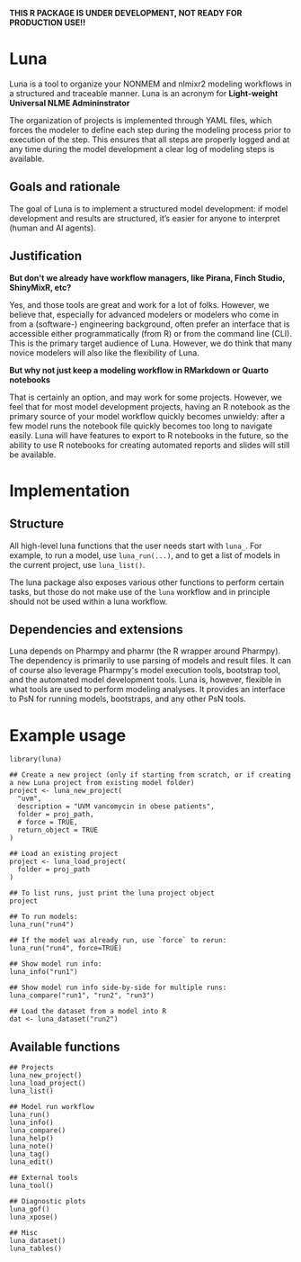 **THIS R PACKAGE IS UNDER DEVELOPMENT, NOT READY FOR PRODUCTION USE!!**

# Luna

Luna is a tool to organize your NONMEM and nlmixr2 modeling workflows in 
a structured and traceable manner. Luna is an acronym for 
**Light-weight Universal NLME Admininstrator**

The organization of projects is implemented through YAML files, which
forces the modeler to define each step during the modeling process prior 
to execution of the step. This ensures that all steps are properly
logged and at any time during the model development a clear log of
modeling steps is available.

## Goals and rationale

The goal of Luna is to implement a structured model development: if model development 
and results are structured, it’s easier for anyone to interpret (human and AI agents).

## Justification

__But don't we already have workflow managers, like Pirana, Finch Studio, ShinyMixR, etc?__

Yes, and those tools are great and work for a lot of folks. However, we believe
that, especially for advanced modelers or modelers who come in from a 
(software-) engineering background, often prefer an interface that is accessible
either programmatically (from R) or from the command line (CLI). This is the
primary target audience of Luna. However, we do think that many novice modelers will
also like the flexibility of Luna.

__But why not just keep a modeling workflow in RMarkdown or Quarto notebooks__

That is certainly an option, and may work for some projects. However,
we feel that for most model development projects, having an R notebook as the
primary source of your model workflow quickly becomes unwieldy: after a few 
model runs the notebook file quickly becomes too long to navigate easily. Luna
will have features to export to R notebooks in the future, so the ability to
use R notebooks for creating automated reports and slides will still be
available.

# Implementation

## Structure

All high-level luna functions that the user needs start with `luna_`. For example,
to run a model, use `luna_run(...)`, and to get a list of models in the current 
project, use `luna_list()`. 

The luna package also exposes various other functions to perform certain tasks, but those
do not make use of the `luna` workflow and in principle should not be used within
a luna workflow.

## Dependencies and extensions

Luna depends on Pharmpy and pharmr (the R wrapper around Pharmpy). The dependency
is primarily to use parsing of models and result files. It can of course also
leverage Pharmpy's model execution tools, bootstrap tool, and the automated model
development tools. Luna is, however, flexible in what tools are used to perform 
modeling analyses. It provides an interface to PsN for running models, bootstraps,
and any other PsN tools.

# Example usage

```
library(luna)

## Create a new project (only if starting from scratch, or if creating a new Luna project from existing model folder)
project <- luna_new_project(
  "uvm",
  description = "UVM vancomycin in obese patients",
  folder = proj_path,
  # force = TRUE,
  return_object = TRUE
)

## Load an existing project
project <- luna_load_project(
  folder = proj_path
)

## To list runs, just print the luna project object
project

## To run models:
luna_run("run4")

## If the model was already run, use `force` to rerun:
luna_run("run4", force=TRUE)

## Show model run info:
luna_info("run1")

## Show model run info side-by-side for multiple runs:
luna_compare("run1", "run2", "run3")

## Load the dataset from a model into R
dat <- luna_dataset("run2")
```

## Available functions

```
## Projects
luna_new_project()
luna_load_project()
luna_list()

## Model run workflow
luna_run()
luna_info()
luna_compare()
luna_help()
luna_note()
luna_tag()
luna_edit()

## External tools
luna_tool()

## Diagnostic plots
luna_gof()
luna_xpose()

## Misc
luna_dataset()
luna_tables()
```

